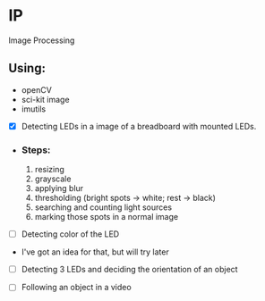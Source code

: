 # IP
Image Processing

## Using:
* openCV
* sci-kit image
* imutils

- [x] Detecting LEDs in a image of a breadboard with mounted LEDs.
* ### Steps:
  1. resizing
  2. grayscale 
  3. applying blur
  4. thresholding (bright spots -> white; rest -> black)
  5. searching and counting light sources
  6. marking those spots in a normal image

- [ ] Detecting color of the LED
* I've got an idea for that, but will try later

- [ ] Detecting 3 LEDs and deciding the orientation of an object

- [ ] Following an object in a video
